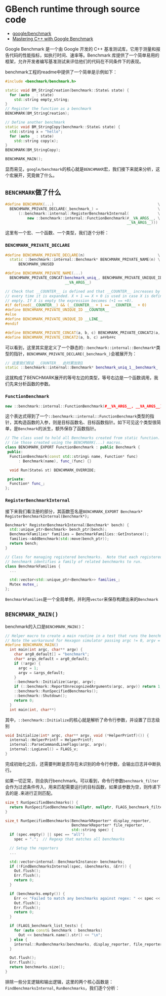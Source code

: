 # GBench runtime through source code

- [google/benchmark](https://github.com/google/benchmark)
- [Mastering C++ with Google Benchmark](https://ashvardanian.com/posts/google-benchmark/)

Google Benchmark 是一个由 Google 开发的 C++ 基准测试库，它用于测量和报告代码的性能指标，如执行时间、速率等。Benchmark 库提供了一个简单易用的框架，允许开发者编写基准测试来评估他们的代码在不同条件下的表现。

benchmark工程的readme中提供了一个简单是示例如下：

```cpp
#include <benchmark/benchmark.h>

static void BM_StringCreation(benchmark::State& state) {
  for (auto _ : state)
    std::string empty_string;
}
// Register the function as a benchmark
BENCHMARK(BM_StringCreation);

// Define another benchmark
static void BM_StringCopy(benchmark::State& state) {
  std::string x = "hello";
  for (auto _ : state)
    std::string copy(x);
}
BENCHMARK(BM_StringCopy);

BENCHMARK_MAIN();
```

显而易见，`google/benchmark`的核心就是`BENCHMAKR`宏，我们接下来就来分析，这个宏展开，究竟做了什么。

## `BENCHMARK`做了什么

```cpp
#define BENCHMARK(...)                                               \
  BENCHMARK_PRIVATE_DECLARE(_benchmark_) =                           \
      (::benchmark::internal::RegisterBenchmarkInternal(             \
          new ::benchmark::internal::FunctionBenchmark(#__VA_ARGS__, \
                                                       __VA_ARGS__)))
```

这里有一个宏、一个函数、一个类型，我们逐个分析：

### `BENCHMARK_PRIVATE_DECLARE`

```cpp
#define BENCHMARK_PRIVATE_DECLARE(n)                                 \
  static ::benchmark::internal::Benchmark* BENCHMARK_PRIVATE_NAME(n) \
      BENCHMARK_UNUSED

#define BENCHMARK_PRIVATE_NAME(...)                                      \
  BENCHMARK_PRIVATE_CONCAT(benchmark_uniq_, BENCHMARK_PRIVATE_UNIQUE_ID, \
                           __VA_ARGS__)

// Check that __COUNTER__ is defined and that __COUNTER__ increases by 1
// every time it is expanded. X + 1 == X + 0 is used in case X is defined to be
// empty. If X is empty the expression becomes (+1 == +0).
#if defined(__COUNTER__) && (__COUNTER__ + 1 == __COUNTER__ + 0)
#define BENCHMARK_PRIVATE_UNIQUE_ID __COUNTER__
#else
#define BENCHMARK_PRIVATE_UNIQUE_ID __LINE__
#endif

#define BENCHMARK_PRIVATE_CONCAT(a, b, c) BENCHMARK_PRIVATE_CONCAT2(a, b, c)
#define BENCHMARK_PRIVATE_CONCAT2(a, b, c) a##b##c
```

可以看到，这里其实是定义了一个静态的`::benchmark::internal::Benchmark*`类型的指针，`BENCHMARK_PRIVATE_DECLARE(_benchmark_)`会被展开为：

```cpp
// 这里我们假设 __COUNTER__ 此时累加到1
static ::benchmark::internal::Benchmark* benchmark_uniq_1__benchmark_
```

这就构成了BENCHMARK展开的等号左边的类型，等号右边是一个函数调用，我们先来分析函数的参数。

### `FunctionBenchmark`

```cpp
new ::benchmark::internal::FunctionBenchmark(#__VA_ARGS__, __VA_ARGS__)
```

这个表达式得到了一个`::benchmark::internal::FunctionBenchmark`类型的指针，其构造函数的入参，则是目标函数名、目标函数指针。如下可见这个类型很简单，是`Benchmark`的派生，额外保存了函数指针。

```cpp
// The class used to hold all Benchmarks created from static function.
// (ie those created using the BENCHMARK(...) macros.
class BENCHMARK_EXPORT FunctionBenchmark : public Benchmark {
 public:
  FunctionBenchmark(const std::string& name, Function* func)
      : Benchmark(name), func_(func) {}

  void Run(State& st) BENCHMARK_OVERRIDE;

 private:
  Function* func_;
};
```

### `RegisterBenchmarkInternal`

接下来我们看注册的部分，其函数签名是`BENCHMARK_EXPORT Benchmark* RegisterBenchmarkInternal(Benchmark*);`

```cpp
Benchmark* RegisterBenchmarkInternal(Benchmark* bench) {
  std::unique_ptr<Benchmark> bench_ptr(bench);
  BenchmarkFamilies* families = BenchmarkFamilies::GetInstance();
  families->AddBenchmark(std::move(bench_ptr));
  return bench;
}
```

```cpp
// Class for managing registered benchmarks.  Note that each registered
// benchmark identifies a family of related benchmarks to run.
class BenchmarkFamilies {
  ...

  std::vector<std::unique_ptr<Benchmark>> families_;
  Mutex mutex_;
};
```

`BenchmarkFamilies`是一个全局单例，并利用`vector`来保存构建出来的`Benchmark`

## `BENCHMARK_MAIN()`

benchmark的入口是`BENCHMARK_MAIN()`：

```cpp
// Helper macro to create a main routine in a test that runs the benchmarks
// Note the workaround for Hexagon simulator passing argc != 0, argv = NULL.
#define BENCHMARK_MAIN()                                                \
  int main(int argc, char** argv) {                                     \
    char arg0_default[] = "benchmark";                                  \
    char* args_default = arg0_default;                                  \
    if (!argv) {                                                        \
      argc = 1;                                                         \
      argv = &args_default;                                             \
    }                                                                   \
    ::benchmark::Initialize(&argc, argv);                               \
    if (::benchmark::ReportUnrecognizedArguments(argc, argv)) return 1; \
    ::benchmark::RunSpecifiedBenchmarks();                              \
    ::benchmark::Shutdown();                                            \
    return 0;                                                           \
  }                                                                     \
  int main(int, char**)
```

其中，`::benchmark::Initialize`的核心就是解析了命令行参数，并设置了日志级别

```cpp
void Initialize(int* argc, char** argv, void (*HelperPrintf)()) {
  internal::HelperPrintf = HelperPrintf;
  internal::ParseCommandLineFlags(argc, argv);
  internal::LogLevel() = FLAGS_v;
}
```

完成初始化之后，还需要判断是否存在未识别的命令行参数，会输出日志并中断执行。

如果一切正常，则会执行benchmark。可以看到，命令行参数`benchmark_filter`会作为过滤条件传入，用来匹配需要运行的目标函数，如果该参数为空，则传递下去的是`.`来进行正则匹配。

```cpp
size_t RunSpecifiedBenchmarks() {
  return RunSpecifiedBenchmarks(nullptr, nullptr, FLAGS_benchmark_filter);
}

size_t RunSpecifiedBenchmarks(BenchmarkReporter* display_reporter,
                              BenchmarkReporter* file_reporter,
                              std::string spec) {
  if (spec.empty() || spec == "all")
    spec = ".";  // Regexp that matches all benchmarks

  // Setup the reporters
  ...

  std::vector<internal::BenchmarkInstance> benchmarks;
  if (!FindBenchmarksInternal(spec, &benchmarks, &Err)) {
    Out.flush();
    Err.flush();
    return 0;
  }

  if (benchmarks.empty()) {
    Err << "Failed to match any benchmarks against regex: " << spec << "\n";
    Out.flush();
    Err.flush();
    return 0;
  }

  if (FLAGS_benchmark_list_tests) {
    for (auto const& benchmark : benchmarks)
      Out << benchmark.name().str() << "\n";
  } else {
    internal::RunBenchmarks(benchmarks, display_reporter, file_reporter);
  }

  Out.flush();
  Err.flush();
  return benchmarks.size();
}
```

排除一些分支逻辑和输出逻辑，这里的两个核心函数是：`FindBenchmarksInternal`, `RunBenchmarks`，我们逐个分析：
